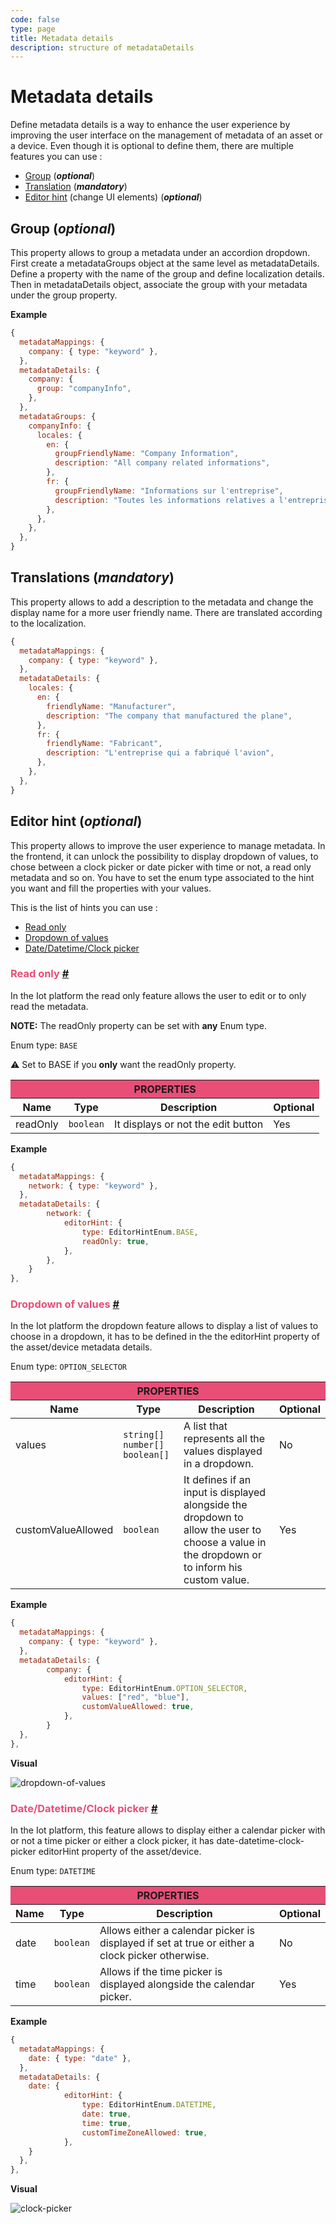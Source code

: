 ```yaml
---
code: false
type: page
title: Metadata details
description: structure of metadataDetails
---
```


# Metadata details

Define metadata details is a way to enhance the user experience by improving the user interface on the management of metadata of an asset or a device. Even though it is optional to define them, there are multiple features you can use :
- [Group](#group-optional) (**_optional_**)
- [Translation](#translations-mandatory) (**_mandatory_**)
- [Editor hint](#editor-hint-optional) (change UI elements) (**_optional_**)

## Group (_optional_)

This property allows to group a metadata under an accordion dropdown. First create a metadataGroups object at the same level as metadataDetails. Define a property with the name of the group and define localization details. Then in metadataDetails object, associate the group with your metadata under the group property.

**Example**
```js
{
  metadataMappings: {
    company: { type: "keyword" },
  },
  metadataDetails: {
    company: {
      group: "companyInfo",
    },
  },
  metadataGroups: {
    companyInfo: {
      locales: {
        en: {
          groupFriendlyName: "Company Information",
          description: "All company related informations",
        },
        fr: {
          groupFriendlyName: "Informations sur l'entreprise",
          description: "Toutes les informations relatives a l'entreprise",
        },
      },
    },
  },
}
```

## Translations (_mandatory_)

This property allows to add a description to the metadata and change the display name for a more user friendly name. There are translated according to the localization.

```js
{
  metadataMappings: {
    company: { type: "keyword" },
  },
  metadataDetails: {
    locales: {
      en: {
        friendlyName: "Manufacturer",
        description: "The company that manufactured the plane",
      },
      fr: {
        friendlyName: "Fabricant",
        description: "L'entreprise qui a fabriqué l'avion",
      },
    },
  },
}
```

## Editor hint (_optional_)

This property allows to improve the user experience to manage metadata. In the frontend, it can unlock the possibility to display dropdown of values, to chose between a clock picker or date picker with time or not, a read only metadata and so on. You have to set the enum type associated to the hint you want and fill the properties with your values.

This is the list of hints you can use :
- [Read only](#read-only)
- [Dropdown of values](#dropdown-of-values)
- [Date/Datetime/Clock picker](#datedatetimeclock-picker)

<h3 id="read-only" style="color: #e94e77">Read only <a href="#read-only" class="heading-anchor-link">#</a></h3>

In the Iot platform the read only feature allows the user to edit or to only read the metadata.

**NOTE:** The readOnly property can be set with **any** Enum type.

Enum type: `BASE`

:warning: Set to BASE if you **only** want the readOnly property.

<table>
  <thead>
    <tr>
      <th style="background-color: #e94e77" colspan="4" align="center">PROPERTIES</th>
    </tr>
    <tr>
      <th>Name</th>
      <th>Type</th>
      <th>Description</th>
      <th>Optional</th>
    </tr>
  </thead>
  <tbody>
    <tr>
      <td>readOnly</td>
      <td><code>boolean</code></td>
      <td>It displays or not the edit button</td>
      <td>Yes</td>
    </tr>
  </tbody>
</table>

**Example**
```js
{
  metadataMappings: {
    network: { type: "keyword" },
  },
  metadataDetails: {
		network: {
			editorHint: {
				type: EditorHintEnum.BASE,
				readOnly: true,
			},
		},
	}
},
```

<h3 id="dropdown-of-values" style="color: #e94e77">Dropdown of values <a href="#dropdown-of-values" class="heading-anchor-link">#</a></h3>

In the Iot platform the dropdown feature allows to display a list of values to choose in a dropdown, it has to be defined in the the editorHint property of the asset/device metadata details.
 
Enum type: `OPTION_SELECTOR`

<table>
  <thead>
    <tr>
      <th style="background-color: #e94e77" colspan="4" align="center">PROPERTIES</th>
    </tr>
    <tr>
      <th>Name</th>
      <th>Type</th>
      <th>Description</th>
      <th>Optional</th>
    </tr>
  </thead>
  <tbody>
    <tr>
      <td>values</td>
      <td><code>string[] number[] boolean[]</code></td>
      <td>A list that represents all the values displayed in a dropdown.</td>
      <td>No</td>
    </tr>
    <tr>
      <td>customValueAllowed</td>
      <td><code>boolean</code></td>
      <td>It defines if an input is displayed alongside the dropdown to allow the user to choose a value in the dropdown or to inform his custom value.</td>
      <td>Yes</td>
    </tr>
  </tbody>
</table>

**Example**
```js
{
  metadataMappings: {
    company: { type: "keyword" },
  },
  metadataDetails: {
		company: {
			editorHint: {
				type: EditorHintEnum.OPTION_SELECTOR,
				values: ["red", "blue"],
				customValueAllowed: true,
			},
		}
  },
},
```

**Visual**

![dropdown-of-values](./dropdown-of-values.png)

<h3 id="datedatetimeclock-picker" style="color: #e94e77">Date/Datetime/Clock picker <a href="#datedatetimeclock-picker" class="heading-anchor-link">#</a></h3>


In the Iot platform, this feature allows to display either a calendar picker with or not a time picker or either a clock picker, it has date-datetime-clock-picker editorHint property of the asset/device.

Enum type: `DATETIME`

<table>
  <thead>
    <tr>
      <th style="background-color: #e94e77" colspan="4" align="center">PROPERTIES</th>
    </tr>
    <tr>
      <th>Name</th>
      <th>Type</th>
      <th>Description</th>
      <th>Optional</th>
    </tr>
  </thead>
  <tbody>
    <tr>
      <td>date</td>
      <td><code>boolean</code></td>
      <td>Allows either a calendar picker is displayed if set at true or either a clock picker otherwise.</td>
      <td>No</td>
    </tr>
    <tr>
      <td>time</td>
      <td><code>boolean</code></td>
      <td>Allows if the time picker is displayed alongside the calendar picker.</td>
      <td>Yes</td>
    </tr>
  </tbody>
</table>

**Example**
```js
{
  metadataMappings: {
    date: { type: "date" },
  },
  metadataDetails: {
    date: {
			editorHint: {
				type: EditorHintEnum.DATETIME,
				date: true,
				time: true,
				customTimeZoneAllowed: true,
			},
    }
  },
},
```

**Visual**

![clock-picker](./clock-picker.png)